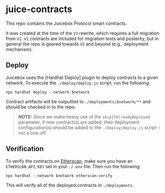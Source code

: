 # juice-contracts

This repo contains the Juicebox Protocol smart contracts.

It was created at the time of the `V2` rewrite, which requires a full migration from `V1`. `V1` contracts are included for migration tests and posterity, but in general the repo is geared towards `V2` and beyond (e.g., deployment mechanism).

## Deploy

Juicebox uses the [Hardhat Deploy] plugin to deploy contracts to a given network. To execute the `./deploy/deploy.js` script, run the following:

```
npx hardhat deploy --network $network
```

Contract artifacts will be outputted to `./deployments/$network/**` and should be checked in to the repo.

> **_NOTE:_**  Since we make heavy use of the `skipIfAlreadyDeployed` parameter, if new contract(s) are added, their deployment configuration(s) should be added to the `./deploy/deploy.js` script – not a one-off.

## Verification

To verify the contracts on [Etherscan](https://etherscan.io), make sure you have an `ETHERSCAN_API_KEY` set in your `./.env` file. Then run the following:

```
npx hardhat --network $network etherscan-verify
```

This will verify all of the deployed contracts in `./deployments`.
